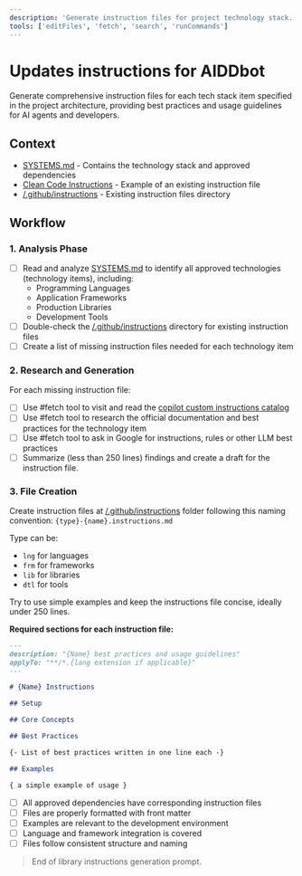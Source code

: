 ```yaml
---
description: 'Generate instruction files for project technology stack.'
tools: ['editFiles', 'fetch', 'search', 'runCommands']
---
```


# Updates instructions for AIDDbot

Generate comprehensive instruction files for each tech stack item specified in the project architecture, providing best practices and usage guidelines for AI agents and developers.

## Context

- [SYSTEMS.md](/docs/SYSTEMS.md) - Contains the technology stack and approved dependencies
- [Clean Code Instructions](../instructions/gid-clean-code.instructions.md) - Example of an existing instruction file
- [/.github/instructions](../instructions) - Existing instruction files directory

## Workflow

### 1. Analysis Phase

- [ ] Read and analyze [SYSTEMS.md](/docs/SYSTEMS.md) to identify all approved technologies (technology items), including:
  - Programming Languages
  - Application Frameworks
  - Production Libraries
  - Development Tools
- [ ] Double-check the [/.github/instructions](../instructions) directory for existing instruction files
- [ ] Create a list of missing instruction files needed for each technology item

### 2. Research and Generation

For each missing instruction file:

- [ ] Use #fetch tool to visit and read the [copilot custom instructions catalog](https://github.com/github/awesome-copilot?tab=readme-ov-file#-custom-instructions)
- [ ] Use #fetch tool to research the official documentation and best practices for the technology item
- [ ] Use #fetch tool to ask in Google for instructions, rules or other LLM best practices
- [ ] Summarize (less than 250 lines) findings and create a draft for the instruction file.

### 3. File Creation

Create instruction files at [/.github/instructions](../instructions) folder following this naming convention: `{type}-{name}.instructions.md`

Type can be:
- `lng` for languages
- `frm` for frameworks
- `lib` for libraries
- `dtl` for tools

Try to use simple examples and keep the instructions file concise, ideally under 250 lines.

**Required sections for each instruction file:**

```markdown
---
description: "{Name} best practices and usage guidelines"
applyTo: "**/*.{lang extension if applicable}"
---

# {Name} Instructions

## Setup

## Core Concepts

## Best Practices

{- List of best practices written in one line each -}

## Examples

{ a simple example of usage }

```

- [ ] All approved dependencies have corresponding instruction files
- [ ] Files are properly formatted with front matter
- [ ] Examples are relevant to the development environment
- [ ] Language and framework integration is covered
- [ ] Files follow consistent structure and naming

> End of library instructions generation prompt.
